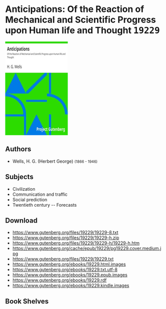 # Anticipations: Of the Reaction of Mechanical and Scientific Progress upon Human life and Thought <kbd>19229</kbd>

![](./cover.medium.jpg "")

## Authors


 - Wells, H. G. (Herbert George) <small>(1866 - 1946)</small>

## Subjects


 - Civilization
 - Communication and traffic
 - Social prediction
 - Twentieth century -- Forecasts

## Download


 - https://www.gutenberg.org/files/19229/19229-8.txt
 - https://www.gutenberg.org/files/19229/19229-h.zip
 - https://www.gutenberg.org/files/19229/19229-h/19229-h.htm
 - https://www.gutenberg.org/cache/epub/19229/pg19229.cover.medium.jpg
 - https://www.gutenberg.org/files/19229/19229.txt
 - https://www.gutenberg.org/ebooks/19229.html.images
 - https://www.gutenberg.org/ebooks/19229.txt.utf-8
 - https://www.gutenberg.org/ebooks/19229.epub.images
 - https://www.gutenberg.org/ebooks/19229.rdf
 - https://www.gutenberg.org/ebooks/19229.kindle.images

## Book Shelves


